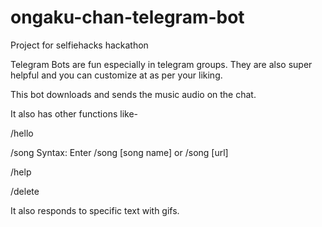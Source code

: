 # ongaku-chan-telegram-bot
Project for selfiehacks hackathon

Telegram Bots are fun especially in telegram groups. They are also super helpful and you can customize at as per your liking.


This bot downloads and sends the music audio on the chat. 

It also has other functions like- 

/hello 

/song Syntax: Enter /song [song name] or /song [url] 

/help 

/delete

It also responds to specific text with gifs.
